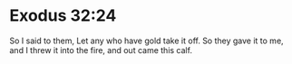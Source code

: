# Exodus 32:24

So I said to them, Let any who have gold take it off. So they gave it to me, and I threw it into the fire, and out came this calf.
